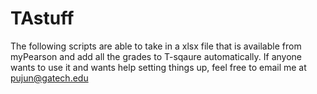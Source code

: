 # TAstuff
The following scripts are able to take in a xlsx file that is available from myPearson and add all the grades to T-sqaure automatically.
If anyone wants to use it and wants help setting things up, feel free to email me at pujun@gatech.edu
